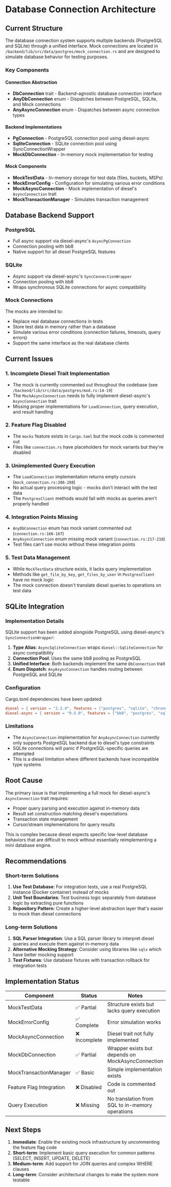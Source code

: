 # Database Connection Architecture

## Current Structure

The database connection system supports multiple backends (PostgreSQL and SQLite) through a unified interface. Mock connections are located in `/backend/lib/src/data/postgres/mock_connection.rs` and are designed to simulate database behavior for testing purposes.

### Key Components

#### Connection Abstraction
- **DbConnection** trait - Backend-agnostic database connection interface
- **AnyDbConnection** enum - Dispatches between PostgreSQL, SQLite, and Mock connections
- **AnyAsyncConnection** enum - Dispatches between async connection types

#### Backend Implementations
- **PgConnection** - PostgreSQL connection pool using diesel-async
- **SqliteConnection** - SQLite connection pool using SyncConnectionWrapper
- **MockDbConnection** - In-memory mock implementation for testing

#### Mock Components
- **MockTestData** - In-memory storage for test data (files, buckets, MSPs)
- **MockErrorConfig** - Configuration for simulating various error conditions  
- **MockAsyncConnection** - Mock implementation of diesel's `AsyncConnection` trait
- **MockTransactionManager** - Simulates transaction management

## Database Backend Support

### PostgreSQL
- Full async support via diesel-async's `AsyncPgConnection`
- Connection pooling with bb8
- Native support for all diesel PostgreSQL features

### SQLite
- Async support via diesel-async's `SyncConnectionWrapper`
- Connection pooling with bb8
- Wraps synchronous SQLite connections for async compatibility

### Mock Connections
The mocks are intended to:
- Replace real database connections in tests
- Store test data in memory rather than a database
- Simulate various error conditions (connection failures, timeouts, query errors)
- Support the same interface as the real database clients

## Current Issues

### 1. Incomplete Diesel Trait Implementation

- The mock is currently commented out throughout the codebase (see `/backend/lib/src/data/postgres/mod.rs:14-19`)
- The `MockAsyncConnection` needs to fully implement diesel-async's `AsyncConnection` trait
- Missing proper implementations for `LoadConnection`, query execution, and result handling

### 2. Feature Flag Disabled

- The `mocks` feature exists in `Cargo.toml` but the mock code is commented out
- Files like `connection.rs` have placeholders for mock variants but they're disabled

### 3. Unimplemented Query Execution

- The `LoadConnection` implementation returns empty cursors (`mock_connection.rs:286-288`)
- No actual query processing logic - mocks don't interact with the test data
- The `PostgresClient` methods would fail with mocks as queries aren't properly handled

### 4. Integration Points Missing

- `AnyDbConnection` enum has mock variant commented out (`connection.rs:166-167`)
- `AnyAsyncConnection` enum missing mock variant (`connection.rs:217-218`)
- Test files can't use mocks without these integration points

### 5. Test Data Management

- While `MockTestData` structure exists, it lacks query implementation
- Methods like `get_file_by_key`, `get_files_by_user` in `PostgresClient` have no mock logic
- The mock connection doesn't translate diesel queries to operations on test data

## SQLite Integration

### Implementation Details

SQLite support has been added alongside PostgreSQL using diesel-async's `SyncConnectionWrapper`:

1. **Type Alias**: `AsyncSqliteConnection` wraps `diesel::SqliteConnection` for async compatibility
2. **Connection Pool**: Uses the same bb8 pooling as PostgreSQL
3. **Unified Interface**: Both backends implement the same `DbConnection` trait
4. **Enum Dispatch**: `AnyAsyncConnection` handles routing between PostgreSQL and SQLite

### Configuration

Cargo.toml dependencies have been updated:
```toml
diesel = { version = "2.2.4", features = ["postgres", "sqlite", "chrono", "numeric"] }
diesel-async = { version = "0.5.0", features = ["bb8", "postgres", "sqlite"] }
```

### Limitations

- The `AsyncConnection` implementation for `AnyAsyncConnection` currently only supports PostgreSQL backend due to diesel's type constraints
- SQLite connections will panic if PostgreSQL-specific queries are attempted
- This is a diesel limitation where different backends have incompatible type systems

## Root Cause

The primary issue is that implementing a full mock for diesel-async's `AsyncConnection` trait requires:

- Proper query parsing and execution against in-memory data
- Result set construction matching diesel's expectations
- Transaction state management
- Cursor/stream implementations for query results

This is complex because diesel expects specific low-level database behaviors that are difficult to mock without essentially reimplementing a mini database engine.

## Recommendations

### Short-term Solutions

1. **Use Test Database**: For integration tests, use a real PostgreSQL instance (Docker container) instead of mocks
2. **Unit Test Boundaries**: Test business logic separately from database logic by extracting pure functions
3. **Repository Pattern**: Create a higher-level abstraction layer that's easier to mock than diesel connections

### Long-term Solutions

1. **SQL Parser Integration**: Use a SQL parser library to interpret diesel queries and execute them against in-memory data
2. **Alternative Mocking Strategy**: Consider using libraries like `sqlx` which have better mocking support
3. **Test Fixtures**: Use database fixtures with transaction rollback for integration tests

## Implementation Status

| Component | Status | Notes |
|-----------|--------|-------|
| MockTestData | ✅ Partial | Structure exists but lacks query execution |
| MockErrorConfig | ✅ Complete | Error simulation works |
| MockAsyncConnection | ❌ Incomplete | Diesel trait not fully implemented |
| MockDbConnection | ✅ Partial | Wrapper exists but depends on MockAsyncConnection |
| MockTransactionManager | ✅ Basic | Simple implementation exists |
| Feature Flag Integration | ❌ Disabled | Code is commented out |
| Query Execution | ❌ Missing | No translation from SQL to in-memory operations |

## Next Steps

1. **Immediate**: Enable the existing mock infrastructure by uncommenting the feature flag code
2. **Short-term**: Implement basic query execution for common patterns (SELECT, INSERT, UPDATE, DELETE)
3. **Medium-term**: Add support for JOIN queries and complex WHERE clauses
4. **Long-term**: Consider architectural changes to make the system more testable